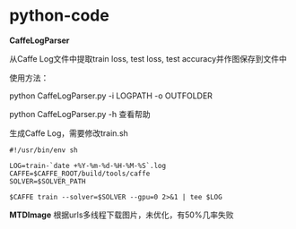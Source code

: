 # python-code

**CaffeLogParser** 

从Caffe Log文件中提取train loss, test loss, test accuracy并作图保存到文件中

使用方法：

python CaffeLogParser.py -i LOGPATH -o OUTFOLDER

python CaffeLogParser.py -h 查看帮助

生成Caffe Log，需要修改train.sh

```
#!/usr/bin/env sh 

LOG=train-`date +%Y-%m-%d-%H-%M-%S`.log
CAFFE=$CAFFE_ROOT/build/tools/caffe
SOLVER=$SOLVER_PATH

$CAFFE train --solver=$SOLVER --gpu=0 2>&1 | tee $LOG
```

**MTDImage** 根据urls多线程下载图片，未优化，有50%几率失败


